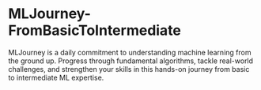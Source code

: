 # MLJourney-FromBasicToIntermediate
MLJourney is a daily commitment to understanding machine learning from the ground up. Progress through fundamental algorithms, tackle real-world challenges, and strengthen your skills in this hands-on journey from basic to intermediate ML expertise.
